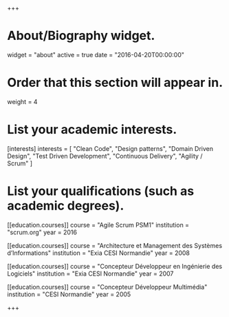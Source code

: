 +++
# About/Biography widget.
widget = "about"
active = true
date = "2016-04-20T00:00:00"

# Order that this section will appear in.
weight = 4

# List your academic interests.
[interests] 
  interests = [ 
    "Clean Code", 
    "Design patterns", 
    "Domain Driven Design", 
    "Test Driven Development", 
    "Continuous Delivery", 
    "Agility / Scrum" 
  ] 

# List your qualifications (such as academic degrees).
[[education.courses]] 
  course = "Agile Scrum PSM1" 
  institution = "scrum.org" 
  year = 2016 
 
[[education.courses]] 
  course = "Architecture et Management des Systèmes d’Informations" 
  institution = "Exia CESI Normandie" 
  year = 2008 
 
[[education.courses]] 
  course = "Concepteur Développeur en Ingénierie des Logiciels" 
  institution = "Exia CESI Normandie" 
  year = 2007 
 
[[education.courses]] 
  course = "Concepteur Développeur Multimédia" 
  institution = "CESI Normandie" 
  year = 2005 
 
+++

